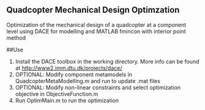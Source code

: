 ## Quadcopter Mechanical Design Optimzation 

Optimization of the mechanical design of a quadcopter at a component level using DACE for modelling and MATLAB fmincon with interior point method 

##Use 
1. Install the DACE toolbox in the working directory. More info can be found at http://www2.imm.dtu.dk/projects/dace/ 
2. OPTIONAL: Modify component metamodels in QuadcopterMetaModelling.m and run to update .mat files 
3. OPTIONAL: Modify non-linear constraints and select optimization objective in ObjectiveFunction.m 
4. Run OptimMain.m to run the optimization 
